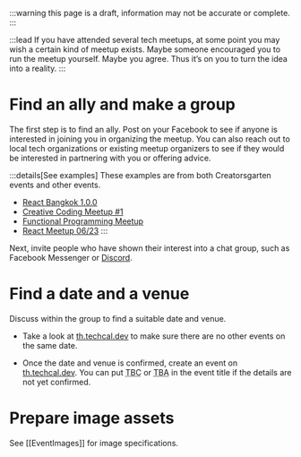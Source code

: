 :::warning
this page is a draft, information may not be accurate or complete.
:::

:::lead
If you have attended several tech meetups, at some point you may wish a certain kind of meetup exists. Maybe someone encouraged you to run the meetup yourself. Maybe you agree. Thus it’s on you to turn the idea into a reality.
:::

# Find an ally and make a group

The first step is to find an ally.
Post on your Facebook to see if anyone is interested in joining you in organizing the meetup.
You can also reach out to local tech organizations or existing meetup organizers to see if they would be interested in partnering with you or offering advice.

:::details[See examples]
These examples are from both Creatorsgarten events and other events.

- [React Bangkok 1.0.0](https://www.facebook.com/buffalo660/posts/pfbid0LTceKLxG2R17zGVuuZWnXz7uHtymdAy2yEgRRmE5awEj2Mr9AA9i2xYqZJu3nv4cl)
- [Creative Coding Meetup #1](https://www.facebook.com/dtinth/posts/pfbid02P9MsmrdyRumCFC3uzLKzfFJ7YBe7eCbsSs5pqjMEbLRY5M2SpbJo9Lkuxffc9PHGl)
- [Functional Programming Meetup](https://www.facebook.com/phoomparin.mano/posts/pfbid021KiUKXSU8Q9m87sMHZ2QoBDx3vEjuJYpDcmw6GSyjoSopL3aV5HaQymDuGU7Wxg5l)
- [React Meetup 06/23](https://www.facebook.com/devMasterSomeday/posts/pfbid02S1MLwXu9xtoqbD8wvkEsFJS6SPmRPbMf9K1tbmg6bwmvzYAMxoqBUTk6i3yEyCygl)
:::

Next, invite people who have shown their interest into a chat group, such as Facebook Messenger or [Discord](https://grtn.org/discord).

# Find a date and a venue

Discuss within the group to find a suitable date and venue.

- Take a look at [th.techcal.dev](https://th.techcal.dev/) to make sure there are no other events on the same date.

- Once the date and venue is confirmed, create an event on [th.techcal.dev](https://th.techcal.dev/). You can put <abbr title="To be confirmed">TBC</abbr> or <abbr title="To be announced">TBA</abbr> in the event title if the details are not yet confirmed.

# Prepare image assets

See [[EventImages]] for image specifications.